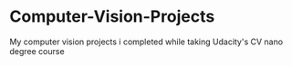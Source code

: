 # Computer-Vision-Projects
My computer vision projects i completed while taking Udacity's CV nano degree course
